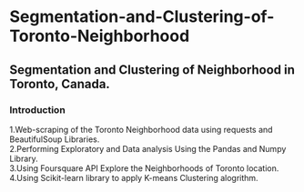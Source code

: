 # Segmentation-and-Clustering-of-Toronto-Neighborhood
## Segmentation and Clustering of Neighborhood in Toronto, Canada.  
### Introduction     
1.Web-scraping of the Toronto Neighborhood data using requests and BeautifulSoup Libraries.          
2.Performing Exploratory and Data analysis Using the Pandas and Numpy Library.          
3.Using Foursquare API Explore the Neighborhoods of Toronto location.          
4.Using Scikit-learn library to apply K-means Clustering alogrithm.  
